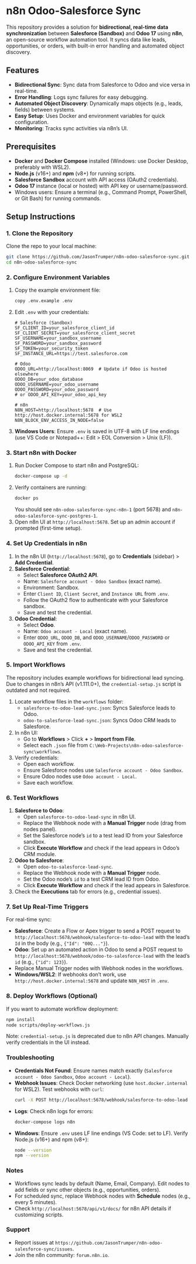# n8n Odoo-Salesforce Sync

This repository provides a solution for **bidirectional, real-time data synchronization** between **Salesforce (Sandbox)** and **Odoo 17** using **n8n**, an open-source workflow automation tool. It syncs data like leads, opportunities, or orders, with built-in error handling and automated object discovery.

## Features
- **Bidirectional Sync**: Sync data from Salesforce to Odoo and vice versa in real-time.
- **Error Handling**: Logs sync failures for easy debugging.
- **Automated Object Discovery**: Dynamically maps objects (e.g., leads, fields) between systems.
- **Easy Setup**: Uses Docker and environment variables for quick configuration.
- **Monitoring**: Tracks sync activities via n8n’s UI.

## Prerequisites
- **Docker** and **Docker Compose** installed (Windows: use Docker Desktop, preferably with WSL2).
- **Node.js** (v16+) and **npm** (v8+) for running scripts.
- **Salesforce Sandbox** account with API access (OAuth2 credentials).
- **Odoo 17** instance (local or hosted) with API key or username/password.
- Windows users: Ensure a terminal (e.g., Command Prompt, PowerShell, or Git Bash) for running commands.

## Setup Instructions

### 1. Clone the Repository
Clone the repo to your local machine:
```bash
git clone https://github.com/JasonTrumper/n8n-odoo-salesforce-sync.git
cd n8n-odoo-salesforce-sync
```

### 2. Configure Environment Variables
1. Copy the example environment file:
   ```bash
   copy .env.example .env
   ```
2. Edit `.env` with your credentials:
   ```
   # Salesforce (Sandbox)
   SF_CLIENT_ID=your_salesforce_client_id
   SF_CLIENT_SECRET=your_salesforce_client_secret
   SF_USERNAME=your_sandbox_username
   SF_PASSWORD=your_sandbox_password
   SF_TOKEN=your_security_token
   SF_INSTANCE_URL=https://test.salesforce.com

   # Odoo
   ODOO_URL=http://localhost:8069  # Update if Odoo is hosted elsewhere
   ODOO_DB=your_odoo_database
   ODOO_USERNAME=your_odoo_username
   ODOO_PASSWORD=your_odoo_password
   # or ODOO_API_KEY=your_odoo_api_key

   # n8n
   N8N_HOST=http://localhost:5678  # Use http://host.docker.internal:5678 for WSL2
   N8N_BLOCK_ENV_ACCESS_IN_NODE=false
   ```
3. **Windows Users**: Ensure `.env` is saved in UTF-8 with LF line endings (use VS Code or Notepad++: Edit > EOL Conversion > Unix (LF)).

### 3. Start n8n with Docker
1. Run Docker Compose to start n8n and PostgreSQL:
   ```bash
   docker-compose up -d
   ```
2. Verify containers are running:
   ```bash
   docker ps
   ```
   You should see `n8n-odoo-salesforce-sync-n8n-1` (port 5678) and `n8n-odoo-salesforce-sync-postgres-1`.
3. Open n8n UI at `http://localhost:5678`. Set up an admin account if prompted (first-time setup).

### 4. Set Up Credentials in n8n
1. In the n8n UI (`http://localhost:5678`), go to **Credentials** (sidebar) > **Add Credential**.
2. **Salesforce Credential**:
   - Select **Salesforce OAuth2 API**.
   - Name: `Salesforce account - Odoo Sandbox` (exact name).
   - Environment: Sandbox.
   - Enter `Client ID`, `Client Secret`, and `Instance URL` from `.env`.
   - Follow the OAuth2 flow to authenticate with your Salesforce sandbox.
   - Save and test the credential.
3. **Odoo Credential**:
   - Select **Odoo**.
   - Name: `Odoo account - Local` (exact name).
   - Enter `ODOO_URL`, `ODOO_DB`, and `ODOO_USERNAME`/`ODOO_PASSWORD` or `ODOO_API_KEY` from `.env`.
   - Save and test the credential.

### 5. Import Workflows
The repository includes example workflows for bidirectional lead syncing. Due to changes in n8n’s API (v1.111.0+), the `credential-setup.js` script is outdated and not required.

1. Locate workflow files in the `workflows` folder:
   - `salesforce-to-odoo-lead-sync.json`: Syncs Salesforce leads to Odoo.
   - `odoo-to-salesforce-lead-sync.json`: Syncs Odoo CRM leads to Salesforce.
2. In n8n UI:
   - Go to **Workflows** > Click **+** > **Import from File**.
   - Select each `.json` file from `C:\Web-Projects\n8n-odoo-salesforce-sync\workflows`.
3. Verify credentials:
   - Open each workflow.
   - Ensure Salesforce nodes use `Salesforce account - Odoo Sandbox`.
   - Ensure Odoo nodes use `Odoo account - Local`.
   - Save each workflow.

### 6. Test Workflows
1. **Salesforce to Odoo**:
   - Open `salesforce-to-odoo-lead-sync` in n8n UI.
   - Replace the Webhook node with a **Manual Trigger** node (drag from nodes panel).
   - Set the Salesforce node’s `id` to a test lead ID from your Salesforce sandbox.
   - Click **Execute Workflow** and check if the lead appears in Odoo’s CRM module.
2. **Odoo to Salesforce**:
   - Open `odoo-to-salesforce-lead-sync`.
   - Replace the Webhook node with a **Manual Trigger** node.
   - Set the Odoo node’s `id` to a test CRM lead ID from Odoo.
   - Click **Execute Workflow** and check if the lead appears in Salesforce.
3. Check the **Executions** tab for errors (e.g., credential issues).

### 7. Set Up Real-Time Triggers
For real-time sync:
- **Salesforce**: Create a Flow or Apex trigger to send a POST request to `http://localhost:5678/webhook/salesforce-to-odoo-lead` with the lead’s `Id` in the body (e.g., `{"Id": "00Q..."}`).
- **Odoo**: Set up an automated action in Odoo to send a POST request to `http://localhost:5678/webhook/odoo-to-salesforce-lead` with the lead’s `id` (e.g., `{"id": 123}`).
- Replace Manual Trigger nodes with Webhook nodes in the workflows.
- **Windows/WSL2**: If webhooks don’t work, use `http://host.docker.internal:5678` and update `N8N_HOST` in `.env`.

### 8. Deploy Workflows (Optional)
If you want to automate workflow deployment:
```bash
npm install
node scripts/deploy-workflows.js
```
Note: `credential-setup.js` is deprecated due to n8n API changes. Manually verify credentials in the UI instead.

### Troubleshooting
- **Credentials Not Found**: Ensure names match exactly (`Salesforce account - Odoo Sandbox`, `Odoo account - Local`).
- **Webhook Issues**: Check Docker networking (use `host.docker.internal` for WSL2). Test webhooks with `curl`:
  ```bash
  curl -X POST http://localhost:5678/webhook/salesforce-to-odoo-lead -H "Content-Type: application/json" -d '{"Id": "test_lead_id"}'
  ```
- **Logs**: Check n8n logs for errors:
  ```bash
  docker-compose logs n8n
  ```
- **Windows**: Ensure `.env` uses LF line endings (VS Code: set to LF). Verify Node.js (v16+) and npm (v8+):
  ```bash
  node --version
  npm --version
  ```

### Notes
- Workflows sync leads by default (Name, Email, Company). Edit nodes to add fields or sync other objects (e.g., opportunities, orders).
- For scheduled sync, replace Webhook nodes with **Schedule** nodes (e.g., every 5 minutes).
- Check `http://localhost:5678/api/v1/docs/` for n8n API details if customizing scripts.

### Support
- Report issues at `https://github.com/JasonTrumper/n8n-odoo-salesforce-sync/issues`.
- Join the n8n community: `forum.n8n.io`.